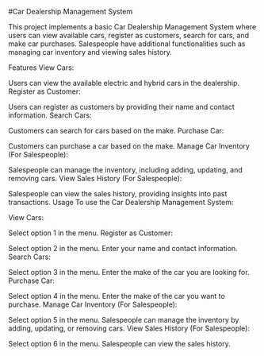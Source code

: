 #Car Dealership Management System

This project implements a basic Car Dealership Management System where users can view available cars, register as customers, search for cars, and make car purchases. Salespeople have additional functionalities such as managing car inventory and viewing sales history.

Features
View Cars:

Users can view the available electric and hybrid cars in the dealership.
Register as Customer:

Users can register as customers by providing their name and contact information.
Search Cars:

Customers can search for cars based on the make.
Purchase Car:

Customers can purchase a car based on the make.
Manage Car Inventory (For Salespeople):

Salespeople can manage the inventory, including adding, updating, and removing cars.
View Sales History (For Salespeople):

Salespeople can view the sales history, providing insights into past transactions.
Usage
To use the Car Dealership Management System:

View Cars:

Select option 1 in the menu.
Register as Customer:

Select option 2 in the menu.
Enter your name and contact information.
Search Cars:

Select option 3 in the menu.
Enter the make of the car you are looking for.
Purchase Car:

Select option 4 in the menu.
Enter the make of the car you want to purchase.
Manage Car Inventory (For Salespeople):

Select option 5 in the menu.
Salespeople can manage the inventory by adding, updating, or removing cars.
View Sales History (For Salespeople):

Select option 6 in the menu.
Salespeople can view the sales history.
